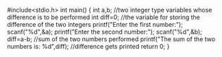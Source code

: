 #include<stdio.h>
int main()
{ 
    int a,b; //two integer type variables whose difference is to be performed 
    int diff=0; //the variable for storing the difference of the two integers 
    printf("Enter the first number:"); 
    scanf("%d",&a); 
    printf("Enter the second number:");
    scanf("%d",&b);
    diff=a-b; //sum of the two numbers performed 
    printf("The sum of the two numbers is: %d",diff); //difference gets printed 
    return 0; 
}
